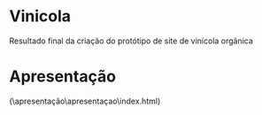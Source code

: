 # Vinicola
Resultado final da criação do protótipo de site de vinícola orgânica

# Apresentação 
(\apresentação\apresentaçao\index.html)
